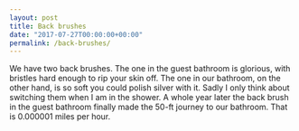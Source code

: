 ```yaml
---
layout: post
title: Back brushes
date: "2017-07-27T00:00:00+00:00"
permalink: /back-brushes/
---
```


We have two back brushes. The one in the guest bathroom is glorious, with bristles hard enough to rip your skin off. The one in our bathroom, on the other hand, is so soft you could polish silver with it. Sadly I only think about switching them when I am in the shower. A whole year later the back brush in the guest bathroom finally made the 50-ft journey to our bathroom. That is 0.000001 miles per hour.
